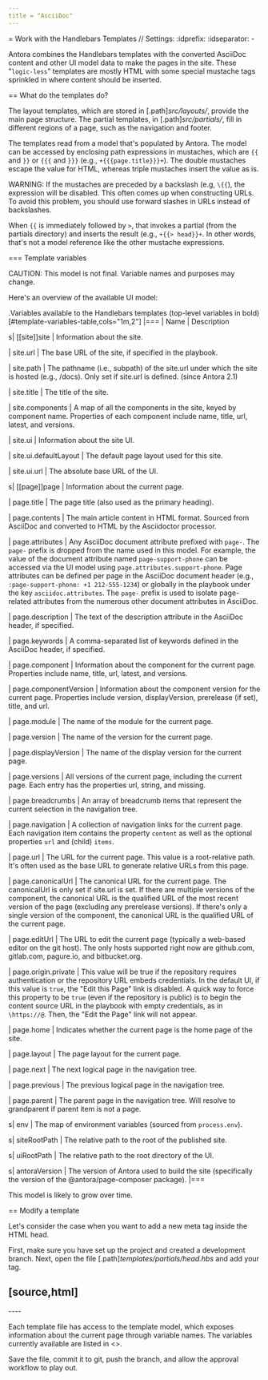 ```yaml
---
title = "AsciiDoc"
---
```


= Work with the Handlebars Templates
// Settings:
:idprefix:
:idseparator: -

Antora combines the Handlebars templates with the converted AsciiDoc content and other UI model data to make the pages in the site.
These "`logic-less`" templates are mostly HTML with some special mustache tags sprinkled in where content should be inserted.

== What do the templates do?

The layout templates, which are stored in [.path]_src/layouts/_, provide the main page structure.
The partial templates, in [.path]_src/partials/_, fill in different regions of a page, such as the navigation and footer.

The templates read from a model that's populated by Antora.
The model can be accessed by enclosing path expressions in mustaches, which are `{{` and `}}` or `{{{` and `}}}` (e.g., `+{{{page.title}}}+`).
The double mustaches escape the value for HTML, whereas triple mustaches insert the value as is.

WARNING: If the mustaches are preceded by a backslash (e.g, `\{{`), the expression will be disabled.
This often comes up when constructing URLs.
To avoid this problem, you should use forward slashes in URLs instead of backslashes.

When `{{` is immediately followed by `>`, that invokes a partial (from the partials directory) and inserts the result (e.g., `+{{> head}}+`.
In other words, that's not a model reference like the other mustache expressions.

=== Template variables

CAUTION: This model is not final.
Variable names and purposes may change.

Here's an overview of the available UI model:

.Variables available to the Handlebars templates (top-level variables in bold)
[#template-variables-table,cols="1m,2"]
|===
| Name | Description

s| [[site]]site
| Information about the site.

| site.url
| The base URL of the site, if specified in the playbook.

| site.path
| The pathname (i.e., subpath) of the site.url under which the site is hosted (e.g., /docs).
Only set if site.url is defined.
(since Antora 2.1)

| site.title
| The title of the site.

| site.components
| A map of all the components in the site, keyed by component name.
Properties of each component include name, title, url, latest, and versions.

| site.ui
| Information about the site UI.

| site.ui.defaultLayout
| The default page layout used for this site.

| site.ui.url
| The absolute base URL of the UI.

s| [[page]]page
| Information about the current page.

| page.title
| The page title (also used as the primary heading).

| page.contents
| The main article content in HTML format.
Sourced from AsciiDoc and converted to HTML by the Asciidoctor processor.

| page.attributes
| Any AsciiDoc document attribute prefixed with `page-`.
The `page-` prefix is dropped from the name used in this model.
For example, the value of the document attribute named `page-support-phone` can be accessed via the UI model using `page.attributes.support-phone`.
Page attributes can be defined per page in the AsciiDoc document header (e.g., `:page-support-phone: +1 212-555-1234`) or globally in the playbook under the key `asciidoc.attributes`.
The `page-` prefix is used to isolate page-related attributes from the numerous other document attributes in AsciiDoc.

| page.description
| The text of the description attribute in the AsciiDoc header, if specified.

| page.keywords
| A comma-separated list of keywords defined in the AsciiDoc header, if specified.

| page.component
| Information about the component for the current page.
Properties include name, title, url, latest, and versions.

| page.componentVersion
| Information about the component version for the current page.
Properties include version, displayVersion, prerelease (if set), title, and url.

| page.module
| The name of the module for the current page.

| page.version
| The name of the version for the current page.

| page.displayVersion
| The name of the display version for the current page.

| page.versions
| All versions of the current page, including the current page.
Each entry has the properties url, string, and missing.

| page.breadcrumbs
| An array of breadcrumb items that represent the current selection in the navigation tree.

| page.navigation
| A collection of navigation links for the current page.
Each navigation item contains the property `content` as well as the optional properties `url` and (child) `items`.

| page.url
| The URL for the current page.
This value is a root-relative path.
It's often used as the base URL to generate relative URLs from this page.

| page.canonicalUrl
| The canonical URL for the current page.
The canonicalUrl is only set if site.url is set.
If there are multiple versions of the component, the canonical URL is the qualified URL of the most recent version of the page (excluding any prerelease versions).
If there's only a single version of the component, the canonical URL is the qualified URL of the current page.

| page.editUrl
| The URL to edit the current page (typically a web-based editor on the git host).
The only hosts supported right now are github.com, gitlab.com, pagure.io, and bitbucket.org.

| page.origin.private
| This value will be true if the repository requires authentication or the repository URL embeds credentials.
In the default UI, if this value is `true`, the "Edit this Page" link is disabled.
A quick way to force this property to be `true` (even if the repository is public) is to begin the content source URL in the playbook with empty credentials, as in `\https://@`.
Then, the "Edit the Page" link will not appear.

| page.home
| Indicates whether the current page is the home page of the site.

| page.layout
| The page layout for the current page.

| page.next
| The next logical page in the navigation tree.

| page.previous
| The previous logical page in the navigation tree.

| page.parent
| The parent page in the navigation tree. Will resolve to grandparent if parent item is not a page.

s| env
| The map of environment variables (sourced from `process.env`).

s| siteRootPath
| The relative path to the root of the published site.

s| uiRootPath
| The relative path to the root directory of the UI.

s| antoraVersion
| The version of Antora used to build the site (specifically the version of the @antora/page-composer package).
|===

This model is likely to grow over time.

== Modify a template

Let's consider the case when you want to add a new meta tag inside the HTML head.

First, make sure you have set up the project and created a development branch.
Next, open the file [.path]_templates/partials/head.hbs_ and add your tag.

[source,html]
----
<meta class="swiftype" name="title" data-type="string" content="{{page.title}}">
----

Each template file has access to the template model, which exposes information about the current page through variable names.
The variables currently available are listed in <<template-variables-table>>.

Save the file, commit it to git, push the branch, and allow the approval workflow to play out.